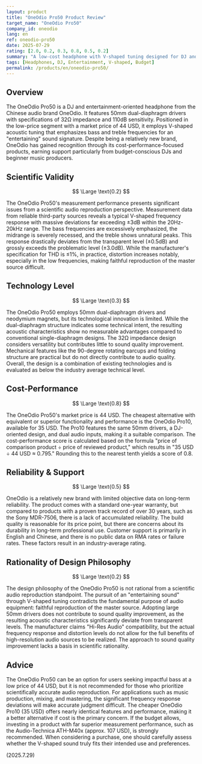 ```yaml
---
layout: product
title: "OneOdio Pro50 Product Review"
target_name: "OneOdio Pro50"
company_id: oneodio
lang: en
ref: oneodio-pro50
date: 2025-07-29
rating: [2.0, 0.2, 0.3, 0.8, 0.5, 0.2]
summary: "A low-cost headphone with V-shaped tuning designed for DJ and entertainment use. While significantly deviating from scientific audio reproduction, it offers certain value considering its price point."
tags: [Headphones, DJ, Entertainment, V-shaped, Budget]
permalink: /products/en/oneodio-pro50/
---
```


## Overview

The OneOdio Pro50 is a DJ and entertainment-oriented headphone from the Chinese audio brand OneOdio. It features 50mm dual-diaphragm drivers with specifications of 32Ω impedance and 110dB sensitivity. Positioned in the low-price segment with a market price of 44 USD, it employs V-shaped acoustic tuning that emphasizes bass and treble frequencies for an "entertaining" sound signature. Despite being a relatively new brand, OneOdio has gained recognition through its cost-performance-focused products, earning support particularly from budget-conscious DJs and beginner music producers.

## Scientific Validity

$$ \Large \text{0.2} $$

The OneOdio Pro50's measurement performance presents significant issues from a scientific audio reproduction perspective. Measurement data from reliable third-party sources reveals a typical V-shaped frequency response with massive deviations far exceeding ±3dB within the 20Hz-20kHz range. The bass frequencies are excessively emphasized, the midrange is severely recessed, and the treble shows unnatural peaks. This response drastically deviates from the transparent level (±0.5dB) and grossly exceeds the problematic level (±3.0dB). While the manufacturer's specification for THD is ≤1%, in practice, distortion increases notably, especially in the low frequencies, making faithful reproduction of the master source difficult.

## Technology Level

$$ \Large \text{0.3} $$

The OneOdio Pro50 employs 50mm dual-diaphragm drivers and neodymium magnets, but its technological innovation is limited. While the dual-diaphragm structure indicates some technical intent, the resulting acoustic characteristics show no measurable advantages compared to conventional single-diaphragm designs. The 32Ω impedance design considers versatility but contributes little to sound quality improvement. Mechanical features like the 90-degree rotating earcups and folding structure are practical but do not directly contribute to audio quality. Overall, the design is a combination of existing technologies and is evaluated as below the industry average technical level.

## Cost-Performance

$$ \Large \text{0.8} $$

The OneOdio Pro50's market price is 44 USD. The cheapest alternative with equivalent or superior functionality and performance is the OneOdio Pro10, available for 35 USD. The Pro10 features the same 50mm drivers, a DJ-oriented design, and dual audio inputs, making it a suitable comparison. The cost-performance score is calculated based on the formula "price of comparison product ÷ price of reviewed product," which results in "35 USD ÷ 44 USD ≈ 0.795." Rounding this to the nearest tenth yields a score of 0.8.

## Reliability & Support

$$ \Large \text{0.5} $$

OneOdio is a relatively new brand with limited objective data on long-term reliability. The product comes with a standard one-year warranty, but compared to products with a proven track record of over 30 years, such as the Sony MDR-7506, there is a lack of accumulated reliability. The build quality is reasonable for its price point, but there are concerns about its durability in long-term professional use. Customer support is primarily in English and Chinese, and there is no public data on RMA rates or failure rates. These factors result in an industry-average rating.

## Rationality of Design Philosophy

$$ \Large \text{0.2} $$

The design philosophy of the OneOdio Pro50 is not rational from a scientific audio reproduction standpoint. The pursuit of an "entertaining sound" through V-shaped tuning contradicts the fundamental purpose of audio equipment: faithful reproduction of the master source. Adopting large 50mm drivers does not contribute to sound quality improvement, as the resulting acoustic characteristics significantly deviate from transparent levels. The manufacturer claims "Hi-Res Audio" compatibility, but the actual frequency response and distortion levels do not allow for the full benefits of high-resolution audio sources to be realized. The approach to sound quality improvement lacks a basis in scientific rationality.

## Advice

The OneOdio Pro50 can be an option for users seeking impactful bass at a low price of 44 USD, but it is not recommended for those who prioritize scientifically accurate audio reproduction. For applications such as music production, mixing, and mastering, the significant frequency response deviations will make accurate judgment difficult. The cheaper OneOdio Pro10 (35 USD) offers nearly identical features and performance, making it a better alternative if cost is the primary concern. If the budget allows, investing in a product with far superior measurement performance, such as the Audio-Technica ATH-M40x (approx. 107 USD), is strongly recommended. When considering a purchase, one should carefully assess whether the V-shaped sound truly fits their intended use and preferences.

(2025.7.29)
